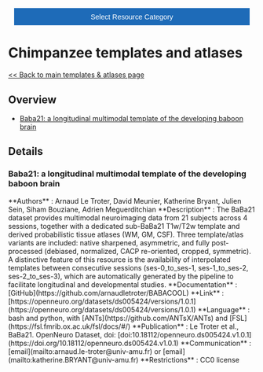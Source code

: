 <!-- This piece of code configures a dropdown button for resource categories. It should be present on every page where you want the button -->
<head><meta name="viewport" content="width=device-width, initial-scale=1"><style>
.dropbtn {background-color: #1e6bb8; color: white; padding: 16px; font-size: 1rem; border: none; cursor: pointer; width: 30rem}
.dropbtn:hover, .dropbtn:focus {background-color: #2980B9;}
.dropdown {position: relative; display: inline-block;}
.dropdown-content {display: none; position: absolute; background-color: #f1f1f1; min-width: 100%; overflow: auto; box-shadow: 0px 8px 16px 0px rgba(0,0,0,0.2); z-index: 1; text-align: center; font-size: 1rem;}
.dropdown-content a { color: black; padding: 12px 16px; text-decoration: none; display: block;}
.dropdown a:hover {background-color: #ddd;}
.show {display: block;}
.dropbtn + .dropbtn { margin-left: auto; }
@media screen and (min-width: 64em) { .dropbtn { max-width: 64rem; width: 40rem; padding: 0.75rem 1rem; } }
@media screen and (min-width: 42em) and (max-width: 64em) { .dropbtn { width: 30rem; padding: 0.6rem 0.9rem; font-size: 0.9rem; } }
@media screen and (max-width: 42em) { .dropbtn { display: block; width: 20rem; padding: 0.75rem; font-size: 0.9rem; }
.dropbtn + .dropbtn { margin-top: 1rem; margin-left: 0; } }
</style></head>
<!------------------------------------------------------------------------>

<!-- This is the actual button -->
<center><div class="dropdown">
  <button onclick="myFunction()" class="dropbtn">Select Resource Category</button>
  <div id="myDropdown" class="dropdown-content">
    <a href="templates_and_atlases">Templates & atlases</a>
    <a href="pipelines_general">General analysis</a>
    <a href="pipelines_structural">Structural analysis</a>
    <a href="pipelines_fmri">Functional analysis</a>
    <a href="pipelines_diffusion">Diffusion analysis</a>
    <a href="pipelines_cross-species">Cross-species analysis</a>
    <a href="data_sharing">Data sharing</a>
    <a href="software_packages">Software packages</a>
    <a href="hardware">Hardware & protocols</a>
  </div>
</div></center>

<!-- This script handles the button dynamics -->
<script>
function myFunction() {document.getElementById("myDropdown").classList.toggle("show");}
window.onclick = function(event) {
  if (!event.target.matches('.dropbtn')) { var dropdowns = document.getElementsByClassName("dropdown-content"); var i;
    for (i = 0; i < dropdowns.length; i++) {var openDropdown = dropdowns[i]; if (openDropdown.classList.contains('show')) {openDropdown.classList.remove('show'); } } }
} 
</script>



<!-- Start normal content here -->
# Chimpanzee templates and atlases

[<< Back to main templates & atlases page](templates_and_atlases.md)


## Overview       
- [Baba21: a longitudinal multimodal template of the developing baboon brain](templates_and_atlases_baboon.md#Baba21-a-longitudinal-multimodal-template-of-the-developing-baboon-brain)        

## Details

<a name="Baba21"></a>
### Baba21: a longitudinal multimodal template of the developing baboon brain            
<div class="rw-ui-container" data-title="Baba21 rating"></div>    
**Authors**         : Arnaud Le Troter, David Meunier, Katherine Bryant, Julien Sein, Siham Bouziane, Adrien Meguerditchian         	     
**Description**     : The BaBa21 dataset provides multimodal neuroimaging data from 21 subjects across 4 sessions, together with a dedicated sub-BaBa21 T1w/T2w template and derived probabilistic tissue atlases (WM, GM, CSF). Three template/atlas variants are included: native sharpened, asymmetric, and fully post-processed (debiased, normalized, CACP re-oriented, cropped, symmetric). A distinctive feature of this resource is the availability of interpolated templates between consecutive sessions (ses-0_to_ses-1, ses-1_to_ses-2, ses-2_to_ses-3), which are automatically generated by the pipeline to facilitate longitudinal and developmental studies.                   
**Documentation**   : [GitHub](https://github.com/arnaudletroter/BABACOOL)     
**Link**            : [https://openneuro.org/datasets/ds005424/versions/1.0.1](https://openneuro.org/datasets/ds005424/versions/1.0.1)    
**Language**        : bash and python, with [ANTs](https://github.com/ANTsX/ANTs) and [FSL](https://fsl.fmrib.ox.ac.uk/fsl/docs/#/)                     
**Publication**     : Le Troter et al., BaBa21. OpenNeuro Dataset, doi: [doi:10.18112/openneuro.ds005424.v1.0.1](https://doi.org/10.18112/openneuro.ds005424.v1.0.1)                     
**Communication**   : [email](mailto:arnaud.le-troter@univ-amu.fr) or [email](mailto:katherine.BRYANT@univ-amu.fr)           
**Restrictions**    : CC0 license     




[//]: # (This script is necessary to render the rating widgets)
[//]: # (Use this code to insert a widget)
[//]: # (<div class="rw-ui-container" data-title="test rating"></div>)

<script type="text/javascript">(function(d, t, e, m){
    // Async Rating-Widget initialization.
    window.RW_Async_Init = function(){
        RW.init({
            huid: "461543",
            uid: "08f35e7d11687ef3ae7b3e7c219b6114",
            source: "website",
            options: {
                "advanced": {
                    "layout": {
                        "lineHeight": "12px"
                    },
                    "nero": {
                        "showDislike": false
                    },
                    "text": {
                        "rateThis": "Like this resource"
                    }
                },
                "type": "nero",
                "style": "check",
                "isDummy": false,
                "showTooltip": false,
            } 
        });
        RW.render();
    };
        // Append Rating-Widget JavaScript library.
    var rw, s = d.getElementsByTagName(e)[0], id = "rw-js",
        l = d.location, ck = "Y" + t.getFullYear() + 
        "M" + t.getMonth() + "D" + t.getDate(), p = l.protocol,
        f = ((l.search.indexOf("DBG=") > -1) ? "" : ".min"),
        a = ("https:" == p ? "secure." + m + "js/" : "js." + m);
    if (d.getElementById(id)) return;              
    rw = d.createElement(e);
    rw.id = id; rw.async = true; rw.type = "text/javascript";
    rw.src = p + "//" + a + "external" + f + ".js?ck=" + ck;
    s.parentNode.insertBefore(rw, s);
    }(document, new Date(), "script", "rating-widget.com/"));
</script>

